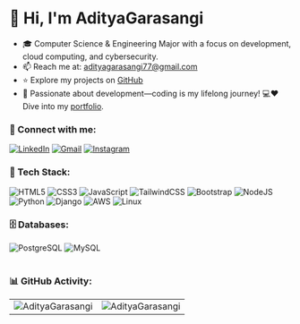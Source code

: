 <h1 align="left">👋 Hi, I'm AdityaGarasangi</h1>

- 🎓 Computer Science & Engineering Major with a focus on development, cloud computing, and cybersecurity.
- 📫 Reach me at: [adityagarasangi77@gmail.com](mailto:adityagarasangi77@gmail.com)
- ⭐ Explore my projects on [GitHub](https://github.com/AdityaGarasangi?tab=repositories)
- 🚀 Passionate about development—coding is my lifelong journey! 💻❤️ Dive into my [portfolio](https://adityagarasangi.github.io/).

<h3 align="left">📲 Connect with me:</h3>
<div align="left">
  <a href="https://www.linkedin.com/in/adityagarasangi/"><img alt="LinkedIn" src="https://img.shields.io/badge/linkedin-%230077B5.svg?style=for-the-badge&logo=linkedin&logoColor=white"/></a>
  <a href="mailto:adityagarasangi77@gmail.com"><img alt="Gmail" src="https://img.shields.io/badge/Gmail-D14836?style=for-the-badge&logo=gmail&logoColor=white"/></a>
   <a href="https://www.instagram.com/aditya._.garasangi"><img alt="Instagram" src="https://img.shields.io/badge/Instagram-E4405F?style=for-the-badge&logo=instagram&logoColor=white"/></a>
</div>

<h3 align="left">🚀 Tech Stack:</h3>
<div align="left">
  <img alt="HTML5" src="https://img.shields.io/badge/html5-%23E34F26.svg?style=for-the-badge&logo=html5&logoColor=white"/>
  <img alt="CSS3" src="https://img.shields.io/badge/css3-%231572B6.svg?style=for-the-badge&logo=css3&logoColor=white"/> 
  <img alt="JavaScript" src="https://img.shields.io/badge/javascript-%23323330.svg?style=for-the-badge&logo=javascript&logoColor=%23F7DF1E"/>
  <img alt="TailwindCSS" src="https://img.shields.io/badge/Tailwind_CSS-38B2AC?style=for-the-badge&logo=tailwind-css&logoColor=white"/>
  <img alt="Bootstrap" src="https://img.shields.io/badge/bootstrap-%23563D7C.svg?style=for-the-badge&logo=bootstrap&logoColor=white"/>
  <img alt="NodeJS" src="https://img.shields.io/badge/node.js-%2343853D.svg?style=for-the-badge&logo=node-dot-js&logoColor=white"/>
  <img alt="Python" src="https://img.shields.io/badge/python-%233776AB.svg?style=for-the-badge&logo=python&logoColor=white"/>
  <img alt="Django" src="https://img.shields.io/badge/django-%23092E20.svg?style=for-the-badge&logo=django&logoColor=white"/>
  <img alt="AWS" src="https://img.shields.io/badge/AWS-232F3E?style=for-the-badge&logo=amazonaws&logoColor=white"/>
  <img alt="Linux" src="https://img.shields.io/badge/linux-%23FCC624.svg?style=for-the-badge&logo=linux&logoColor=black"/>
</div>

<h3 align="left">🗄️ Databases:</h3>
<div align="left">
  <img alt="PostgreSQL" src="https://img.shields.io/badge/PostgreSQL-%23447A55.svg?style=for-the-badge&logo=postgresql&logoColor=white"/>
  <img alt="MySQL" src="https://img.shields.io/badge/mysql-%2300f.svg?style=for-the-badge&logo=mysql&logoColor=white"/>
</div><br/>

<h3 align="left">📊 GitHub Activity:</h3>
<table>
  <tr>
    <td><img src="https://github-readme-stats.vercel.app/api?username=AdityaGarasangi&show_icons=true&theme=dark&locale=en" alt="AdityaGarasangi" /></td>
    <td><img src="https://github-readme-stats.vercel.app/api/top-langs?username=AdityaGarasangi&show_icons=true&theme=dark&locale=en&layout=compact" alt="AdityaGarasangi" /></td>
  </tr>
</table>
